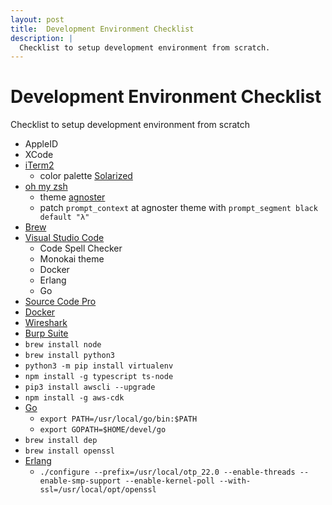 ```yaml
---
layout: post
title:  Development Environment Checklist
description: |
  Checklist to setup development environment from scratch.
---
```


# Development Environment Checklist

Checklist to setup development environment from scratch 

* AppleID
* XCode
* [iTerm2](https://iterm2.com)
  - color palette [Solarized](https://ethanschoonover.com/solarized/)
* [oh my zsh](https://ohmyz.sh)
  - theme [agnoster](https://github.com/robbyrussell/oh-my-zsh/wiki/Themes#agnoster)
  - patch `prompt_context` at agnoster theme with `prompt_segment black default "λ"`
* [Brew](https://brew.sh)
* [Visual Studio Code](https://code.visualstudio.com)
  - Code Spell Checker
  - Monokai theme
  - Docker
  - Erlang
  - Go
* [Source Code Pro](https://github.com/adobe-fonts/source-code-pro)
* [Docker](https://hub.docker.com/editions/community/docker-ce-desktop-mac)
* [Wireshark](https://www.wireshark.org/download.html)
* [Burp Suite](https://portswigger.net/burp)
* `brew install node`
* `brew install python3`
* `python3 -m pip install virtualenv`
* `npm install -g typescript ts-node`
* `pip3 install awscli --upgrade`
* `npm install -g aws-cdk`
* [Go](https://golang.org/dl/)
  - `export PATH=/usr/local/go/bin:$PATH`
  - `export GOPATH=$HOME/devel/go`
* `brew install dep`
* `brew install openssl`
* [Erlang](https://www.erlang.org/downloads)
  - `./configure --prefix=/usr/local/otp_22.0 --enable-threads --enable-smp-support --enable-kernel-poll --with-ssl=/usr/local/opt/openssl`

